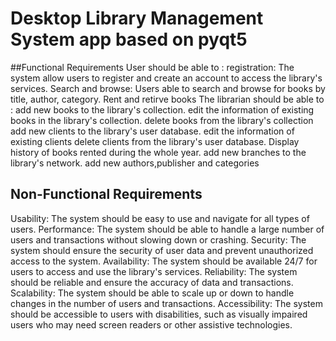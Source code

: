 # Desktop Library Management System app based on pyqt5

##Functional Requirements
User should be able to :
registration: The system allow users to register and create an account to access the library's services.
Search and browse: Users able to search and browse for books by title, author, category.
Rent and retirve books
The librarian should be able to :
add new books to the library's collection.
edit the information of existing books in the library's collection.
delete books from the library's collection
add new clients to the library's user database.
edit the information of existing clients 
delete clients from the library's user database.
Display history of books rented during the whole year.
add new branches to the library's network.
add new authors,publisher and categories

## Non-Functional Requirements

Usability: The system should be easy to use and navigate for all types of users.
Performance: The system should be able to handle a large number of users and transactions without slowing down or crashing.
Security: The system should ensure the security of user data and prevent unauthorized access to the system.
Availability: The system should be available 24/7 for users to access and use the library's services.
Reliability: The system should be reliable and ensure the accuracy of data and transactions.
Scalability: The system should be able to scale up or down to handle changes in the number of users and transactions.
Accessibility: The system should be accessible to users with disabilities, such as visually impaired users who may need screen readers or other assistive technologies.



